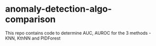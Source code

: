 # anomaly-detection-algo-comparison
This repo contains code to determine AUC, AUROC for the 3 methods - KNN, KthNN and PIDForest
